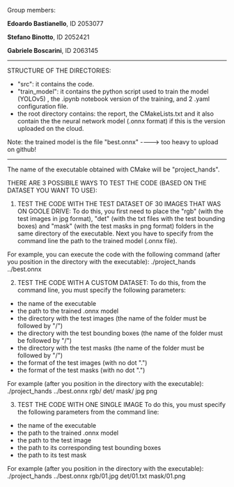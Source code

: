 Group members:

**Edoardo Bastianello**, ID 2053077

**Stefano Binotto**, ID 2052421

**Gabriele Boscarini**, ID 2063145


*********************************************************************************************
STRUCTURE OF THE DIRECTORIES:
- "src": it contains the code.
- "train_model": it contains the python script used to train the model (YOLOv5) , the .ipynb notebook version of the training, and 2 .yaml configuration file.
- the root directory contains: the report, the CMakeLists.txt and it also contain the the neural network model (.onnx format) if this is the version uploaded on the cloud.

Note: the trained model is the file "best.onnx" ----> too heavy to upload on github!


*********************************************************************************************
The name of the executable obtained with CMake will be "project_hands".

THERE ARE 3 POSSIBILE WAYS TO TEST THE CODE (BASED ON THE DATASET YOU WANT TO USE):

1) TEST THE CODE WITH THE TEST DATASET OF 30 IMAGES THAT WAS ON GOOLE DRIVE:
To do this, you first need to place the "rgb" (with the test images in jpg format), "det" (with the txt files with the test bounding boxes) and "mask" (with the test masks in png format) folders in the same directory of the executable.
Next you have to specify from the command line the path to the trained model (.onnx file).

For example, you can execute the code with the following command (after you position in the directory with the executable):
./project_hands ../best.onnx



2) TEST THE CODE WITH A CUSTOM DATASET:
To do this, from the command line, you must specify the following parameters:
- the name of the executable
- the path to the trained .onnx model
- the directory with the test images (the name of the folder must be followed by "/")
- the directory with the test bounding boxes (the name of the folder must be followed by "/")
- the directory with the test masks (the name of the folder must be followed by "/")
- the format of the test images (with no dot ".")
- the format of the test masks (with no dot ".")

For example (after you position in the directory with the executable):
./project_hands ../best.onnx rgb/ det/ mask/ jpg png



3) TEST THE CODE WITH ONE SINGLE IMAGE
To do this, you must specify the following parameters from the command line:
- the name of the executable
- the path to the trained .onnx model
- the path to the test image
- the path to its corresponding test bounding boxes
- the path to its test mask

For example (after you position in the directory with the executable):
./project_hands ../best.onnx rgb/01.jpg det/01.txt mask/01.png
